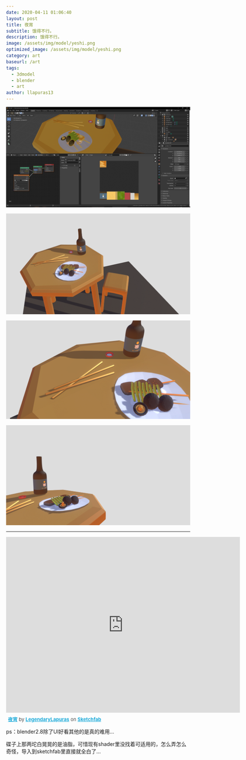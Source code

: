 ```yaml
---
date: 2020-04-11 01:06:40
layout: post
title: 夜宵
subtitle: 饿得不行。
description: 饿得不行。
image: /assets/img/model/yeshi.png
optimized_image: /assets/img/model/yeshi.png
category: art
baseurl: /art
tags:
  - 3dmodel
  - blender
  - art
author: llapuras13
---
```


![](/assets/img/model/yeshi00.png)

![](/assets/img/model/yeshi02.png)

![](/assets/img/model/yeshi04.png)

![](/assets/img/model/yeshi.png)

<hr>

<div class="sketchfab-embed-wrapper">
    <iframe title="A 3D model" width="640" height="480" src="https://sketchfab.com/models/bea13eee7233418fbedf6ec32d34d0c6/embed?preload=1&amp;ui_controls=1&amp;ui_infos=1&amp;ui_inspector=1&amp;ui_stop=1&amp;ui_watermark=1&amp;ui_watermark_link=1" frameborder="0" allow="autoplay; fullscreen; vr" mozallowfullscreen="true" webkitallowfullscreen="true"></iframe>
    <p style="font-size: 13px; font-weight: normal; margin: 5px; color: #4A4A4A;">
        <a href="https://sketchfab.com/3d-models/bea13eee7233418fbedf6ec32d34d0c6?utm_medium=embed&utm_source=website&utm_campaign=share-popup" target="_blank" style="font-weight: bold; color: #1CAAD9;">夜宵</a>
        by <a href="https://sketchfab.com/LegendaryLapuras?utm_medium=embed&utm_source=website&utm_campaign=share-popup" target="_blank" style="font-weight: bold; color: #1CAAD9;">LegendaryLapuras</a>
        on <a href="https://sketchfab.com?utm_medium=embed&utm_source=website&utm_campaign=share-popup" target="_blank" style="font-weight: bold; color: #1CAAD9;">Sketchfab</a>
    </p>
</div>

ps：blender2.8除了UI好看其他的是真的难用...

碟子上那两坨白晃晃的是油脂，可惜现有shader里没找着可适用的，怎么弄怎么奇怪，导入到sketchfab里直接就全白了...